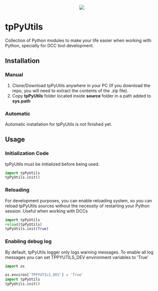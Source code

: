 <p align="center">
    <a href="https://github.com/tpoveda/tpPyUtils/blob/master/LICENSE" alt="License">
        <img src="https://img.shields.io/github/license/tpoveda/tpPyUtils.svg" /></a>
</p>

# tpPyUtils

Collection of Python modules to make your life easier when working with Python, specially
for DCC tool development.

## Installation
### Manual
1. Clone/Download tpPyUtils anywhere in your PC (If you download the repo, you will need to extract
the contents of the .zip file).
2. Copy **tpPyUtils** folder located inside **source** folder in a path added to **sys.path**

### Automatic
Automatic installation for tpPyUtils is not finished yet.

## Usage

### Initialization Code
tpPyUtils must be initialized before being used.
```python
import tpPyUtils
tpPyUtils.init()
```

### Reloading
For development purposes, you can enable reloading system, so 
you can reload tpPyUtils sources without the necessity of restarting
your Python session. Useful when working with DCCs
```python
import tpPyUtils
reload(tpPyUtils)
tpPyUtils.init(True)
```


### Enabling debug log
By default, tpPyUtils logger only logs warning messages. To enable all log messages
you can set TPPYUTILS_DEV environment variables to 'True'
```python
import os

os.environ['TPPYUTILS_DEV'] = 'True'
import tpPyUtils
tpPyUtils.init()
```
